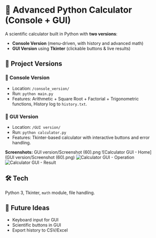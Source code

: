 # 🧮 Advanced Python Calculator (Console + GUI)

A scientific calculator built in Python with **two versions**:
- **Console Version** (menu-driven, with history and advanced math)
- **GUI Version** using **Tkinter** (clickable buttons & live results)

## 📂 Project Versions
### 🔸 Console Version
- Location: `/console_version/`
- Run: `python main.py`
- Features: Arithmetic + Square Root + Factorial + Trigonometric functions, History log to `history.txt`.

### 🔸 GUI Version
- Location: `/GUI version/`
- Run: `python calculator.py`
- Features: Tkinter-based calculator with interactive buttons and error handling.

**Screenshots:**
GUI version/Screenshot (60).png
![Calculator GUI - Home](GUI version/Screenshot (60).png)
![Calculator GUI - Operation](GUI%20version/screenshot(61).png)
![Calculator GUI - Result](GUI%20version/screenshot(62).png)



## 🛠 Tech
Python 3, Tkinter, `math` module, file handling.

## 🚀 Future Ideas
- Keyboard input for GUI
- Scientific buttons in GUI
- Export history to CSV/Excel
